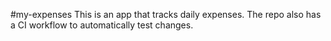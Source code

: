 #my-expenses
This is an app that tracks daily expenses. The repo also has a CI workflow to automatically test changes.
